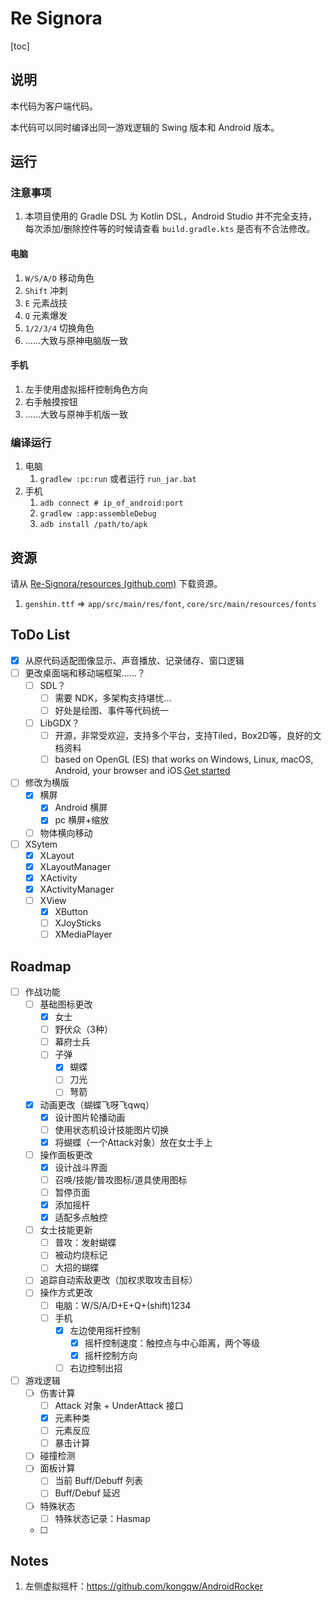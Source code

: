 # Re Signora

[toc]

## 说明

本代码为客户端代码。

本代码可以同时编译出同一游戏逻辑的 Swing 版本和 Android 版本。

## 运行

### 注意事项

1. 本项目使用的 Gradle DSL 为 Kotlin DSL，Android Studio 并不完全支持，每次添加/删除控件等的时候请查看 `build.gradle.kts` 是否有不合法修改。

#### 电脑

1. `W/S/A/D` 移动角色
2. `Shift` 冲刺
3. `E` 元素战技
4. `Q` 元素爆发
5. `1/2/3/4` 切换角色
6. ……大致与原神电脑版一致

#### 手机

1. 左手使用虚拟摇杆控制角色方向
2. 右手触摸按钮
3. ……大致与原神手机版一致

### 编译运行

1. 电脑
   1. `gradlew :pc:run` 或者运行 `run_jar.bat`
2. 手机
   1. `adb connect # ip_of_android:port`
   2. `gradlew :app:assembleDebug`
   3. `adb install /path/to/apk`

## 资源

请从 [Re-Signora/resources (github.com)](https://github.com/Re-Signora/resources) 下载资源。

1. `genshin.ttf` => `app/src/main/res/font`, `core/src/main/resources/fonts`

## ToDo List

- [x] 从原代码适配图像显示、声音播放、记录储存、窗口逻辑
- [ ] 更改桌面端和移动端框架……？
  - [ ] SDL？
    - [ ] 需要 NDK，多架构支持堪忧...
    - [ ] 好处是绘图、事件等代码统一
  - [ ] LibGDX？
    - [ ] 开源，非常受欢迎，支持多个平台，支持Tiled，Box2D等，良好的文档资料
    - [ ] based on OpenGL (ES) that works on Windows, Linux, macOS, Android, your browser and iOS.[Get started](https://libgdx.com/dev/)
- [ ] 修改为横版
  - [x] 横屏
    - [x] Android 横屏
    - [x] pc 横屏+缩放
  - [ ] 物体横向移动
- [ ] XSytem
  - [x] XLayout
  - [x] XLayoutManager
  - [x] XActivity
  - [x] XActivityManager
  - [ ] XView
    - [x] XButton
    - [ ] XJoySticks
    - [ ] XMediaPlayer

## Roadmap

- [ ] 作战功能
  - [ ] 基础图标更改
    - [x] 女士
    - [ ] 野伏众（3种）
    - [ ] 幕府士兵
    - [ ] 子弹
      - [x] 蝴蝶
      - [ ] 刀光
      - [ ] 弩箭
  - [x] 动画更改（蝴蝶飞呀飞qwq）
    - [x] 设计图片轮播动画
    - [ ] 使用状态机设计技能图片切换
    - [x] 将蝴蝶（一个Attack对象）放在女士手上
  - [ ] 操作面板更改
    - [x] 设计战斗界面
    - [ ] 召唤/技能/普攻图标/道具使用图标
    - [ ] 暂停页面
    - [x] 添加摇杆
    - [x] 适配多点触控
  - [ ] 女士技能更新
    - [ ] 普攻：发射蝴蝶
    - [ ] 被动灼烧标记
    - [ ] 大招的蝴蝶
  - [ ] 追踪自动索敌更改（加权求取攻击目标）
  - [ ] 操作方式更改
    - [ ] 电脑：W/S/A/D+E+Q+(shift)1234
    - [ ] 手机
      - [x] 左边使用摇杆控制
        - [x] 摇杆控制速度：触控点与中心距离，两个等级
        - [x] 摇杆控制方向
      - [ ] 右边控制出招
- [ ] 游戏逻辑
  - [ ] 伤害计算
    - [ ] Attack 对象 + UnderAttack 接口
    - [x] 元素种类
    - [ ] 元素反应
    - [ ] 暴击计算
  - [ ] 碰撞检测
  - [ ] 面板计算
    - [ ] 当前 Buff/Debuff 列表
    - [ ] Buff/Debuf 延迟
  - [ ] 特殊状态
    - [ ] 特殊状态记录：Hasmap
  - [ ] 

## Notes

1. 左侧虚拟摇杆：https://github.com/kongqw/AndroidRocker

